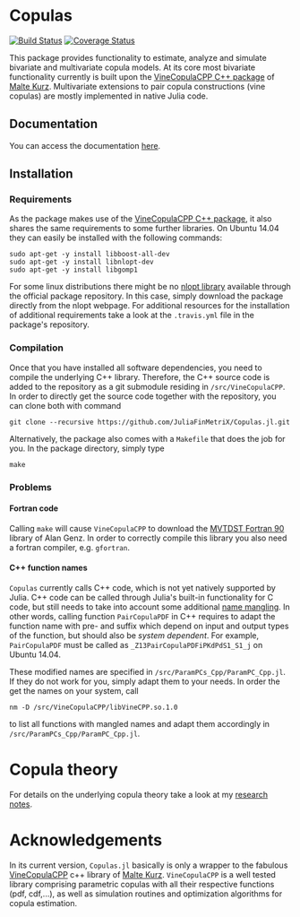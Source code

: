 # Copulas

[![Build
Status](https://travis-ci.org/JuliaFinMetriX/Copulas.jl.svg?branch=master)](https://travis-ci.org/JuliaFinMetriX/Copulas.jl)
[![Coverage
Status](https://coveralls.io/repos/JuliaFinMetriX/Copulas.jl/badge.svg?branch=master)](https://coveralls.io/r/JuliaFinMetriX/Copulas.jl?branch=master) 

This package provides functionality to estimate, analyze and simulate
bivariate and multivariate copula models. At its core most bivariate
functionality currently is built upon the [VineCopulaCPP C++
package](https://github.com/MalteKurz/VineCopulaCPP) of [Malte
Kurz](http://www.finmetrics.statistik.uni-muenchen.de/personen/mitarbeiter/malte_kurz/index.html).
Multivariate extensions to pair copula constructions (vine copulas)
are mostly implemented in native Julia code.

## Documentation

You can access the documentation [here](http://juliafinmetrix.github.io/Copulas.jl/).

## Installation

### Requirements

As the package makes use of the [VineCopulaCPP C++
package](https://github.com/MalteKurz/VineCopulaCPP), it also shares
the same requirements to some further libraries. On Ubuntu 14.04 they
can easily be installed with the following commands:

````
sudo apt-get -y install libboost-all-dev
sudo apt-get -y install libnlopt-dev
sudo apt-get -y install libgomp1
````

For some linux distributions there might be no [nlopt
library](http://ab-initio.mit.edu/wiki/index.php/NLopt) available
through the official package repository. In this case, simply download
the package directly from the nlopt webpage. For additional resources
for the installation of additional requirements take a look at the
`.travis.yml` file in the package's repository.

### Compilation

Once that you have installed all software dependencies, you need to
compile the underlying C++ library. Therefore, the C++ source code is
added to the repository as a git submodule residing in
`/src/VineCopulaCPP`. In order to directly get the source code
together with the repository, you can clone both with command

````
git clone --recursive https://github.com/JuliaFinMetriX/Copulas.jl.git
````

Alternatively, the package also comes with a `Makefile` that does the
job for you. In the package directory, simply type

````
make
````

### Problems

#### Fortran code

Calling `make` will cause `VineCopulaCPP` to download the [MVTDST
Fortran
90](http://www.math.wsu.edu/faculty/genz/software/fort77/mvtdstpack.f)
library of Alan Genz. In order to correctly compile this library you
also need a fortran compiler, e.g. `gfortran`.

#### C++ function names

`Copulas` currently calls C++ code, which is not yet natively
supported by Julia. C++ code can be called through Julia's built-in
functionality for C code, but still needs to take into account some
additional [name
mangling](http://en.wikipedia.org/wiki/Name_mangling). In other words,
calling function `PairCopulaPDF` in C++ requires to adapt the function
name with pre- and suffix which depend on input and output types of
the function, but should also be *system dependent*. For example,
`PairCopulaPDF` must be called as `_Z13PairCopulaPDFiPKdPdS1_S1_j` on
Ubuntu 14.04. 

These modified names are specified in
`/src/ParamPCs_Cpp/ParamPC_Cpp.jl`. If they do not work for you,
simply adapt them to your needs. In order the get the names on your
system, call 

````
nm -D /src/VineCopulaCPP/libVineCPP.so.1.0
````
to list all functions with mangled names and adapt them accordingly in
`/src/ParamPCs_Cpp/ParamPC_Cpp.jl`. 

# Copula theory


For details on the underlying copula theory take a look at my [research
notes](http://cgroll.github.io/copula_theory/index.html).

# Acknowledgements

In its current version, `Copulas.jl` basically is only a wrapper to
the fabulous
[VineCopulaCPP](https://github.com/MalteKurz/VineCopulaCPP) c++
library of [Malte Kurz](https://github.com/MalteKurz). `VineCopulaCPP`
is a well tested library comprising parametric copulas with all
their respective functions (pdf, cdf,...), as well as simulation
routines and optimization algorithms for copula estimation.

